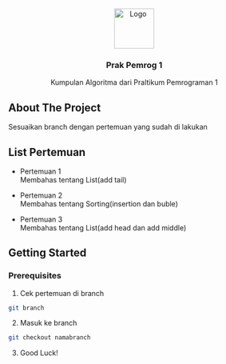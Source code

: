 <br/>
<p align="center">
    <img src="https://cdn.jsdelivr.net/gh/devicons/devicon@latest/icons/java/java-original.svg" alt="Logo" width="80" height="80">
  </a>

  <h3 align="center">Prak Pemrog 1</h3>

  <p align="center">
    Kumpulan Algoritma dari Praltikum Pemrograman 1
    <br/>
</p>

## About The Project

Sesuaikan branch dengan pertemuan yang sudah di lakukan

## List Pertemuan

* Pertemuan 1<br/>
  Membahas tentang List(add tail)

* Pertemuan 2<br/>
  Membahas tentang Sorting(insertion dan buble)

* Pertemuan 3<br/>
  Membahas tentang List(add head dan add middle)


## Getting Started

### Prerequisites

1. Cek pertemuan di branch
```sh
git branch
```
2. Masuk ke branch
```sh
git checkout namabranch
```
3. Good Luck!
